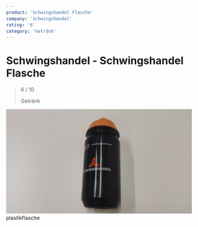 ```yaml
---
product: 'Schwingshandel Flasche'
company: 'Schwingshandel'
rating: '6'
category: 'Getränk'
---
```


# Schwingshandel - Schwingshandel Flasche
>
> 6 / 10
>
> Getränk

![Schwingshandel Flasche](./assets/schwingshandel-schwingshandel-flasche-ecb2fb2e-2af9-403d-a68f-c783fbb77bf1.jpg)
plastikflasche
